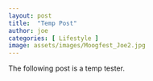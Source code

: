 ```yaml
---
layout: post
title:  "Temp Post"
author: joe
categories: [ Lifestyle ]
image: assets/images/Moogfest_Joe2.jpg
---
```


The following post is a temp tester.
